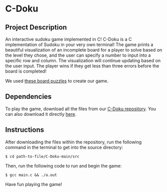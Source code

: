 # C-Doku
## Project Description
An interactive sudoku game implemented in C!
C-Doku is a C implementation of Sudoku in your very own terminal! The game prints a beautiful visualization of an incomplete board for a player to solve based on the level they chose, and the user can specify a number to input into a specific row and column. The visualization will continue updating based on the user input. The player wins if they get less than three errors before the board is completed!

We used [these board puzzles]([https://www.rd.com/wp-content/uploads/2020/12/Sudoku-Puzzle_01.pdf](https://www.rd.com/list/printable-sudoku-puzzles/)) to create our game. 

## Dependencies
To play the game, download all the files from our [C-Doku repository](https://github.com/olincollege/C-Doku). You can also download it directly [here](https://github.com/olincollege/C-Doku/archive/refs/heads/main.zip). 

## Instructions
After downloading the files within the repository, run the following command in the terminal to get into the source directory:
```
$ cd path-to-file/C-Doku-main/src
```
Then, run the following code to run and begin the game:
```
$ gcc main.c && ./a.out
```
Have fun playing the game!
